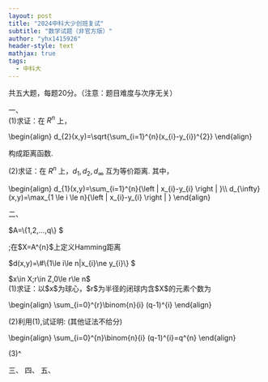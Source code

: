 ```yaml
---
layout: post
title: "2024中科大少创班复试"
subtitle: "数学试题（非官方版）"
author: "yhx1415926"
header-style: text
mathjax: true
tags:
  - 中科大
---
```


共五大题，每题20分。（注意：题目难度与次序无关）

一、<br>
(1)求证：在 $R^{n}$ 上，
<p>\begin{align}
  d_{2}(x,y)=\sqrt{\sum_{i=1}^{n}(x_{i}-y_{i})^{2}}
  \end{align}</p>
  构成距离函数.

(2)求证：在 $R^{n}$ 上，$d_{1},d_{2},d_{\infty}$ 互为等价距离. 其中，<br>
<p>\begin{align}
  d_{1}(x,y)=\sum_{i=1}^{n}{\left | x_{i}-y_{i} \right | }\\
  d_{\infty}(x,y)=\max_{1 \le i \le n}{\left | x_{i}-y_{i} \right | }
  \end{align}</p>

二、<br>
<p>$A=\{1,2,...,q\} $</p>;在$X=A^{n}$上定义Hamming距离 <p> $d(x,y)=\#\{1\le i\le n|x_{i}\ne y_{i}\} $ </p>
$x\in X;r\in Z,0\le r\le n$<br>
(1)求证：以$x$为球心，$r$为半径的闭球内含$X$的元素个数为<br>
<p>\begin{align}
  \sum_{i=0}^{r}\binom{n}{i} (q-1)^{i}
  \end{align}</p>
(2)利用(1),试证明:   (其他证法不给分)
<p>\begin{align}
  \sum_{i=0}^{n}\binom{n}{i} (q-1)^{i}=q^{n}
  \end{align}</p>
(3)^

三、
四、
五、
